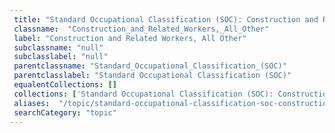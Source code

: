 ```yaml
--- 
 title: "Standard Occupational Classification (SOC): Construction and Related Workers, All Other" 
 classname:  "Construction_and_Related_Workers,_All_Other" 
 label: "Construction and Related Workers, All Other" 
 subclassname: "null" 
 subclasslabel: "null" 
 parentclassname: "Standard_Occupational_Classification_(SOC)" 
 parentclasslabel: "Standard Occupational Classification (SOC)" 
 equalentCollections: [] 
 collections: ['Standard Occupational Classification (SOC): Construction and Related Workers, All Other']
 aliases:  "/topic/standard-occupational-classification-soc-construction-and-related-workers-all-other"  
 searchCategory: "topic" 
---
```


